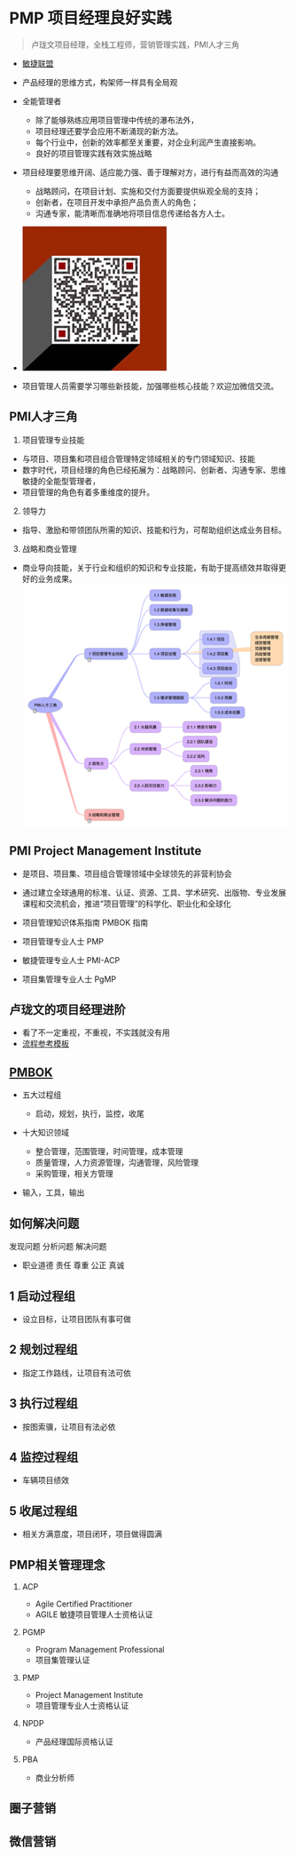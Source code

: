 # PMP 项目经理良好实践

> 卢珑文项目经理，全栈工程师，营销管理实践，PMI人才三角
* [敏捷联盟](https://www.agilealliance.org)


* 产品经理的思维方式，构架师一样具有全局观
* 全能管理者
  * 除了能够熟练应用项目管理中传统的瀑布法外，
  * 项目经理还要学会应用不断涌现的新方法。
  * 每个行业中，创新的效率都至关重要，对企业利润产生直接影响。
  * 良好的项目管理实践有效实施战略

* 项目经理要思维开阔、适应能力强、善于理解对方，进行有益而高效的沟通
  * 战略顾问，在项目计划、实施和交付方面要提供纵观全局的支持；
  * 创新者，在项目开发中承担产品负责人的角色；
  * 沟通专家，能清晰而准确地将项目信息传递给各方人士。

* ![PMP卢珑文](pmp-lulongwen.jpg)
* 项目管理人员需要学习哪些新技能，加强哪些核心技能？欢迎加微信交流。



## PMI人才三角
1. 项目管理专业技能
  * 与项目、项目集和项目组合管理特定领域相关的专门领域知识、技能
  * 数字时代，项目经理的角色已经拓展为：战略顾问、创新者、沟通专家、思维敏捷的全能型管理者，
  * 项目管理的角色有着多重维度的提升。
2. 领导力
  * 指导、激励和带领团队所需的知识、技能和行为，可帮助组织达成业务目标。
3. 战略和商业管理
  * 商业导向技能，关于行业和组织的知识和专业技能，有助于提高绩效并取得更好的业务成果。
![PMI人才三角](PMI人才三角.jpg)



## PMI Project Management Institute
* 是项目、项目集、项目组合管理领域中全球领先的非营利协会
* 通过建立全球通用的标准、认证、资源、工具、学术研究、出版物、专业发展课程和交流机会，推进“项目管理”的科学化、职业化和全球化

* 项目管理知识体系指南 PMBOK 指南
* 项目管理专业人士 PMP
* 敏捷管理专业人士 PMI-ACP
* 项目集管理专业人士 PgMP



## 卢珑文的项目经理进阶
* 看了不一定重视，不重视，不实践就没有用
* [流程参考模板](http://www.sohu.com/a/215215675_642761)



## [PMBOK](PMBOK/PMP.md)
* 五大过程组
  * 启动，规划，执行，监控，收尾

* 十大知识领域
  * 整合管理，范围管理，时间管理，成本管理
  * 质量管理，人力资源管理，沟通管理，风险管理
  * 采购管理，相关方管理

* 输入，工具，输出



## 如何解决问题
发现问题
分析问题
解决问题

* 职业道德
  责任
  尊重
  公正
  真诚



## 1 启动过程组
* 设立目标，让项目团队有事可做


## 2 规划过程组
* 指定工作路线，让项目有法可依


## 3 执行过程组
* 按图索骥，让项目有法必依

## 4 监控过程组
* 车辆项目绩效

## 5 收尾过程组
* 相关方满意度，项目闭环，项目做得圆满



## PMP相关管理理念
1. ACP
	* Agile Certified Practitioner
	* AGILE 敏捷项目管理人士资格认证

2. PGMP
	* Program Management Professional
	* 项目集管理认证

3. PMP
	* Project Management Institute
	* 项目管理专业人士资格认证


4. NPDP
	* 产品经理国际资格认证

5. PBA 
	* 商业分析师 



## 圈子营销



## 微信营销
